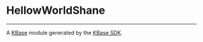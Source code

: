 
# HellowWorldShane
---

A [KBase](https://kbase.us) module generated by the [KBase SDK](https://github.com/kbase/kb_sdk).


